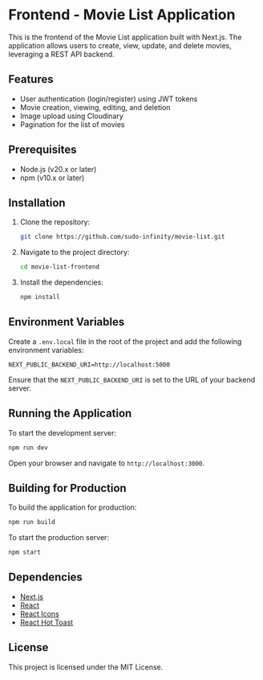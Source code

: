 # Frontend - Movie List Application

This is the frontend of the Movie List application built with Next.js. The application allows users to create, view, update, and delete movies, leveraging a REST API backend.

## Features

- User authentication (login/register) using JWT tokens
- Movie creation, viewing, editing, and deletion
- Image upload using Cloudinary
- Pagination for the list of movies

## Prerequisites

- Node.js (v20.x or later)
- npm (v10.x or later)

## Installation

1. Clone the repository:

   ```bash
   git clone https://github.com/sudo-infinity/movie-list.git
   ```

2. Navigate to the project directory:

   ```bash
   cd movie-list-frontend
   ```

3. Install the dependencies:

   ```bash
   npm install
   ```

## Environment Variables

Create a `.env.local` file in the root of the project and add the following environment variables:

```plaintext
NEXT_PUBLIC_BACKEND_URI=http://localhost:5000
```

Ensure that the `NEXT_PUBLIC_BACKEND_URI` is set to the URL of your backend server.

## Running the Application

To start the development server:

```bash
npm run dev
```

Open your browser and navigate to `http://localhost:3000`.

## Building for Production

To build the application for production:

```bash
npm run build
```

To start the production server:

```bash
npm start
```

## Dependencies

- [Next.js](https://nextjs.org/)
- [React](https://reactjs.org/)
- [React Icons](https://react-icons.github.io/react-icons/)
- [React Hot Toast](https://react-hot-toast.com/)

## License

This project is licensed under the MIT License.
